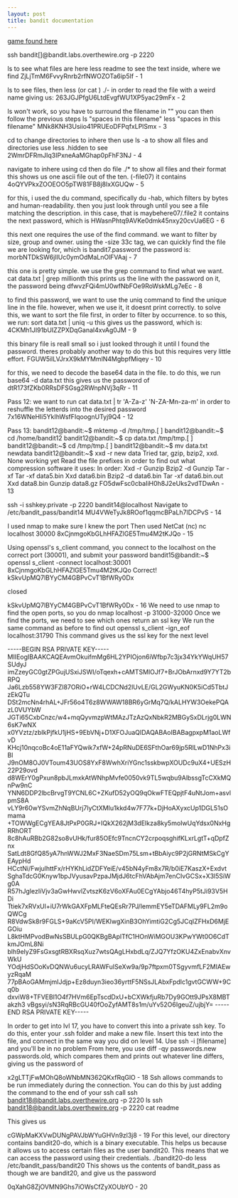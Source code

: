 ```yaml
---
layout: post
title: bandit documentation
---
```

[game found here](https://overthewire.org/wargames/bandit/bandit0.html)

ssh bandit[]@bandit.labs.overthewire.org -p 2220

ls to see what files are here
less readme to see the text inside, where we find
ZjLjTmM6FvvyRnrb2rfNWOZOTa6ip5If - 1

ls to see files, 
then less (or cat ) ./- in order to read the file with a weird name
giving us:
263JGJPfgU6LtdEvgfWU1XP5yac29mFx - 2

ls won't work, so you have to surround the filename in ""
you can then follow the previous steps 
ls "spaces in this filename"
less "spaces in this filename"
MNk8KNH3Usiio41PRUEoDFPqfxLPlSmx - 3

cd to change directories to inhere
then use ls -a to show all files and directories
use less .hidden to see
2WmrDFRmJIq3IPxneAaMGhap0pFhF3NJ - 4

navigate to inhere using cd
then do file ./* to show all files and their format
this shows us one ascii file out of the ten. (-file07) it contains 
4oQYVPkxZOOEOO5pTW81FB8j8lxXGUQw - 5

for this, i used the du command, specifically du -hab, which filters by bytes and human-readability. then you just look through until you see a file matching the description. in this case, that is maybehere07/.file2
it contains the next password, which is 
HWasnPhtq9AVKe0dmk45nxy20cvUa6EG - 6

this next one requires the use of the find command. we want to filter by size, group and owner. using the -size 33c tag, we can quickly find the file we are looking for, which is bandit7.password
the password is:
morbNTDkSW6jIlUc0ymOdMaLnOlFVAaj - 7

this one is pretty simple. we use the grep command to find what we want. 
cat data.txt | grep millionth
this prints us the line with the password on it, the password being
dfwvzFQi4mU0wfNbFOe9RoWskMLg7eEc - 8

to find this password, we want to use the uniq command to find the unique line in the file. however, when we use it, it doesnt print correctly. to solve this, we want to sort the file first, in order to filter by occurrence. to so this, we run:
sort data.txt | uniq -u
this gives us the password, which is:
4CKMh1JI91bUIZZPXDqGanal4xvAg0JM - 9

this binary file is reall small so i just looked through it until I found the password. theres probably another way to do this but this requires very little effort.
FGUW5ilLVJrxX9kMYMmlN4MgbpfMiqey - 10

for this, we need to decode the base64 data in the file. to do this, we run
base64 -d data.txt
this gives us the password of
dtR173fZKb0RRsDFSGsg2RWnpNVj3qRr - 11


Pass 12: 
we want to run
cat data.txt | tr 'A-Za-z' 'N-ZA-Mn-za-m'
in order to reshuffle the letterds into the desired password
7x16WNeHIi5YkIhWsfFIqoognUTyj9Q4 - 12

Pass 13: 
bandit12@bandit:~$ mktemp -d
/tmp/tmp.[ ]
bandit12@bandit:~$ cd /home/bandit12
bandit12@bandit:~$ cp data.txt /tmp/tmp.[ ]
bandit12@bandit:~$ cd /tmp/tmp.[ ]
bandit12@bandit:~$ mv data.txt newdata
bandit12@bandit:~$ xxd -r new data
Tried tar, gzip, bzip2, xxd. None working yet
Read the file prefixes in order to find out what compression software it uses:
In order:
Xxd -r
Gunzip
Bzip2 -d
Gunzip
Tar -xf
Tar -xf data5.bin
Xxd data6.bin
Bzip2 -d data6.bin
Tar -xf data6.bin.out
Xxd data8.bin
Gunzip data8.gz
FO5dwFsc0cbaIiH0h8J2eUks2vdTDwAn - 13


ssh -i sshkey.private -p 2220 bandit14@localhost
Navigate to /etc/bandit_pass/bandit14
MU4VWeTyJk8ROof1qqmcBPaLh7lDCPvS - 14


I used nmap to make sure I knew the port
Then used NetCat (nc)
nc localhost 30000
8xCjnmgoKbGLhHFAZlGE5Tmu4M2tKJQo - 15


Using openssl's s_client command, you connect to the localhost on the correct port (30001), and submit your password
bandit15@bandit:~$ openssl s_client -connect localhost:30001
8xCjnmgoKbGLhHFAZlGE5Tmu4M2tKJQo
Correct!
kSkvUpMQ7lBYyCM4GBPvCvT1BfWRy0Dx

closed


kSkvUpMQ7lBYyCM4GBPvCvT1BfWRy0Dx - 16
We need to use nmap to find the open ports, so you do
nmap localhost -p 31000-32000
Once we find the ports, we need to see which ones return an ssl key
We run the same command as before to find out
openssl s_client -ign_eof localhost:31790
This command gives us the ssl key for the next level

-----BEGIN RSA PRIVATE KEY-----
MIIEogIBAAKCAQEAvmOkuifmMg6HL2YPIOjon6iWfbp7c3jx34YkYWqUH57SUdyJ
imZzeyGC0gtZPGujUSxiJSWI/oTqexh+cAMTSMlOJf7+BrJObArnxd9Y7YT2bRPQ
Ja6Lzb558YW3FZl87ORiO+rW4LCDCNd2lUvLE/GL2GWyuKN0K5iCd5TbtJzEkQTu
DSt2mcNn4rhAL+JFr56o4T6z8WWAW18BR6yGrMq7Q/kALHYW3OekePQAzL0VUYbW
JGTi65CxbCnzc/w4+mqQyvmzpWtMAzJTzAzQxNbkR2MBGySxDLrjg0LWN6sK7wNX
x0YVztz/zbIkPjfkU1jHS+9EbVNj+D1XFOJuaQIDAQABAoIBABagpxpM1aoLWfvD
KHcj10nqcoBc4oE11aFYQwik7xfW+24pRNuDE6SFthOar69jp5RlLwD1NhPx3iBl
J9nOM8OJ0VToum43UOS8YxF8WwhXriYGnc1sskbwpXOUDc9uX4+UESzH22P29ovd
d8WErY0gPxun8pbJLmxkAtWNhpMvfe0050vk9TL5wqbu9AlbssgTcCXkMQnPw9nC
YNN6DDP2lbcBrvgT9YCNL6C+ZKufD52yOQ9qOkwFTEQpjtF4uNtJom+asvlpmS8A
vLY9r60wYSvmZhNqBUrj7lyCtXMIu1kkd4w7F77k+DjHoAXyxcUp1DGL51sOmama
+TOWWgECgYEA8JtPxP0GRJ+IQkX262jM3dEIkza8ky5moIwUqYdsx0NxHgRRhORT
8c8hAuRBb2G82so8vUHk/fur85OEfc9TncnCY2crpoqsghifKLxrLgtT+qDpfZnx
SatLdt8GfQ85yA7hnWWJ2MxF3NaeSDm75Lsm+tBbAiyc9P2jGRNtMSkCgYEAypHd
HCctNi/FwjulhttFx/rHYKhLidZDFYeiE/v45bN4yFm8x7R/b0iE7KaszX+Exdvt
SghaTdcG0Knyw1bpJVyusavPzpaJMjdJ6tcFhVAbAjm7enCIvGCSx+X3l5SiWg0A
R57hJglezIiVjv3aGwHwvlZvtszK6zV6oXFAu0ECgYAbjo46T4hyP5tJi93V5HDi
Ttiek7xRVxUl+iU7rWkGAXFpMLFteQEsRr7PJ/lemmEY5eTDAFMLy9FL2m9oQWCg
R8VdwSk8r9FGLS+9aKcV5PI/WEKlwgXinB3OhYimtiG2Cg5JCqIZFHxD6MjEGOiu
L8ktHMPvodBwNsSBULpG0QKBgBAplTfC1HOnWiMGOU3KPwYWt0O6CdTkmJOmL8Ni
blh9elyZ9FsGxsgtRBXRsqXuz7wtsQAgLHxbdLq/ZJQ7YfzOKU4ZxEnabvXnvWkU
YOdjHdSOoKvDQNWu6ucyLRAWFuISeXw9a/9p7ftpxm0TSgyvmfLF2MIAEwyzRqaM
77pBAoGAMmjmIJdjp+Ez8duyn3ieo36yrttF5NSsJLAbxFpdlc1gvtGCWW+9Cq0b
dxviW8+TFVEBl1O4f7HVm6EpTscdDxU+bCXWkfjuRb7Dy9GOtt9JPsX8MBTakzh3
vBgsyi/sN3RqRBcGU40fOoZyfAMT8s1m/uYv52O6IgeuZ/ujbjY=
-----END RSA PRIVATE KEY-----


In order to get into lvl 17, you have to convert this into a private ssh key. To do this, enter your .ssh folder and make a new file. Insert this text into the file, and connect in the same way you did on level 14. Use ssh -i [filename] and you'll be in no problem
From here, you use diff -qy passwords.new passwords.old, which compares them and prints out whatever line differs, giving us the password of 


x2gLTTjFwMOhQ8oWNbMN362QKxfRqGlO - 18
Ssh allows commands to be run immediately during the connection. You can do this by just adding the command to the end of your ssh call
ssh bandit18@bandit.labs.overthewire.org -p 2220 ls 
ssh bandit18@bandit.labs.overthewire.org -p 2220 cat readme

This gives us 

cGWpMaKXVwDUNgPAVJbWYuGHVn9zl3j8 - 19
For this level, our directory contains bandit20-do, which is a binary executable. This helps us because it allows us to access certain files as the user bandit20. This means that we can access the password using their credentials. 
./bandit20-do less /etc/bandit_pass/bandit20
This shows us the contents of bandit_pass as though we are bandit20, and give us the password 

0qXahG8ZjOVMN9Ghs7iOWsCfZyXOUbYO - 20

